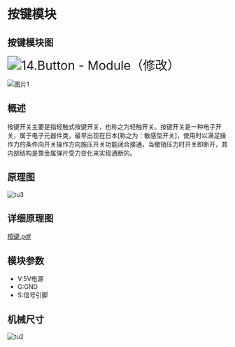 # 按键模块

## 按键模块图

<img src="I:/GIT_kallen/github/emakefun-docs/docs/sensors/base_model/button/14.Button - Module（修改）.svg" alt="14.Button - Module（修改）" style="zoom:200%;" />

![图片1](I:/GIT_kallen/github/emakefun-docs/docs/sensors/base_model/button/图片1.png)

##  概述

​        按键开关主要是指轻触式按键开关，也称之为轻触开关。按键开关是一种电子开关，属于电子元器件类，最早出现在日本[称之为：敏感型开关]，使用时以满足操作力的条件向开关操作方向施压开关功能闭合接通，当撤销压力时开关即断开，其内部结构是靠金属弹片受力变化来实现通断的。

## 原理图

![tu3](I:/GIT_kallen/基础输入模块/按键模块/picture/tu3.png)

## 详细原理图

 [按键.pdf](picture/按键.pdf) 

## 模块参数

* V:5V电源
* G:GND
* S:信号引脚

## 机械尺寸



![tu2](I:/GIT_kallen/基础输入模块/按键模块/picture/tu2.png)
